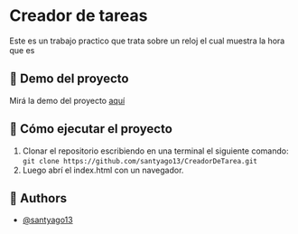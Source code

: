 # Creador de tareas

Este es un trabajo practico que trata sobre un reloj el cual muestra la hora que es

## 🔗 Demo del proyecto
Mirá la demo del proyecto [aquí](https://taskcreatorr.netlify.app/)

## 🚀 Cómo ejecutar el  proyecto
1. Clonar el repositorio escribiendo en una terminal el siguiente comando: `git clone https://github.com/santyago13/CreadorDeTarea.git`
1. Luego abrí el index.html con un navegador.

## 👥 Authors

- [@santyago13](https://www.github.com/santyago13)
